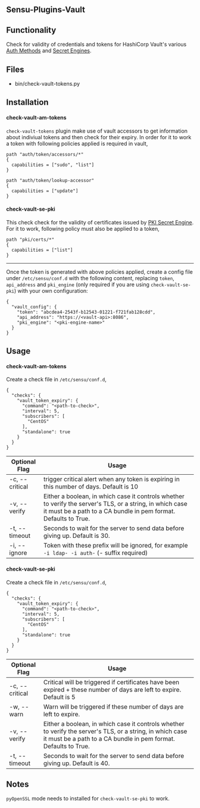 ## Sensu-Plugins-Vault

## Functionality

Check for validity of credentials and tokens for HashiCorp Vault's various [Auth Methods](https://www.vaultproject.io/docs/auth/index.html) and [Secret Engines](https://www.vaultproject.io/docs/secrets/index.html).

## Files
  * bin/check-vault-tokens.py

## Installation

#### check-vault-am-tokens
`check-vault-tokens` plugin make use of vault accessors to get information about indiviual tokens and then check for their expiry.
In order for it to work a token with following policies applied is required in vault, 

```
path "auth/token/accessors/*"
{
  capabilities = ["sudo", "list"]
}

path "auth/token/lookup-accessor"
{
  capabilities = ["update"]
}
```

#### check-vault-se-pki

This check check for the validity of certificates issued by [PKI Secret Engine](https://www.vaultproject.io/docs/secrets/pki/index.html). For it to work, following policy must also be applied to a token,

```
path "pki/certs/*"
{
  capabilities = ["list"]
}
```

---
Once the token is generated with above policies applied, create a config file under `/etc/sensu/conf.d` with the following content, replacing `token`, `api_address` and `pki_engine` (only required if you are using `check-vault-se-pki`) with your own configuration:

```{
{
  "vault_config": {
    "token": "abcdea4-2543f-b12543-01221-f721fab128cdd",
    "api_address": "https://<vault-api>:8086",
    "pki_engine": "<pki-engine-name>"
  }
} 
```


## Usage

#### check-vault-am-tokens

Create a check file in `/etc/sensu/conf.d`,

```
{
  "checks": {
    "vault_token_expiry": {
      "command": "<path-to-check>",
      "interval": 5,
      "subscribers": [
        "CentOS"
      ],
      "standalone": true
    }
  }
}
```


| Optional Flag            | Usage          | 
| ---             | ---            |
| -c, --critical     | trigger critical alert when any token is expiring in this number of days. Default is 10 | 
| -v, --verify       | Either a boolean, in which case it controls whether to verify the server's TLS, or a string, in which case it must be a path to a CA bundle in pem format. Defaults to True. |
| -t, --timeout      | Seconds to wait for the server to send data before giving up. Default is 30. |  
| -i, --ignore       | Token with these prefix will be ignored, for example `-i ldap- -i auth-` (- suffix required)|                        


#### check-vault-se-pki

Create a check file in `/etc/sensu/conf.d`,

```
{
  "checks": {
    "vault_token_expiry": {
      "command": "<path-to-check>",
      "interval": 5,
      "subscribers": [
        "CentOS"
      ],
      "standalone": true
    }
  }
}
```


| Optional Flag            | Usage          | 
| ---             | ---            |
| -c, --critical     | Critical will be triggered if certificates have been expired + these number of days are left to expire. Default is 5 | 
| -w, --warn         | Warn will be triggered if these number of days are left to expire. |
| -v, --verify       | Either a boolean, in which case it controls whether to verify the server's TLS, or a string, in which case it must be a path to a CA bundle in pem format. Defaults to True. |
| -t, --timeout      | Seconds to wait for the server to send data before giving up. Default is 40. |  
                   
## Notes

`pyOpenSSL` mode needs to installed for `check-vault-se-pki` to work.
